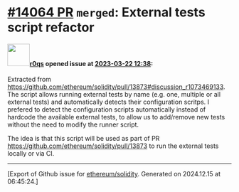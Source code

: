 # [\#14064 PR](https://github.com/ethereum/solidity/pull/14064) `merged`: External tests script refactor

#### <img src="https://avatars.githubusercontent.com/u/457348?u=e02c93e6d98c1154952140a8d5af50d9d5ca59c9&v=4" width="50">[r0qs](https://github.com/r0qs) opened issue at [2023-03-22 12:38](https://github.com/ethereum/solidity/pull/14064):

Extracted from https://github.com/ethereum/solidity/pull/13873#discussion_r1073469133.
The script allows running external tests by name (e.g. one, multiple or all external tests) and automatically detects their configuration scritps. I prefered to detect the configuration scripts automatically instead of hardcode the available external tests, to allow us to add/remove new tests without the need to modify the runner script.

The idea is that this script will be used as part of PR https://github.com/ethereum/solidity/pull/13873 to run the external tests locally or via CI.




-------------------------------------------------------------------------------



[Export of Github issue for [ethereum/solidity](https://github.com/ethereum/solidity). Generated on 2024.12.15 at 06:45:24.]
